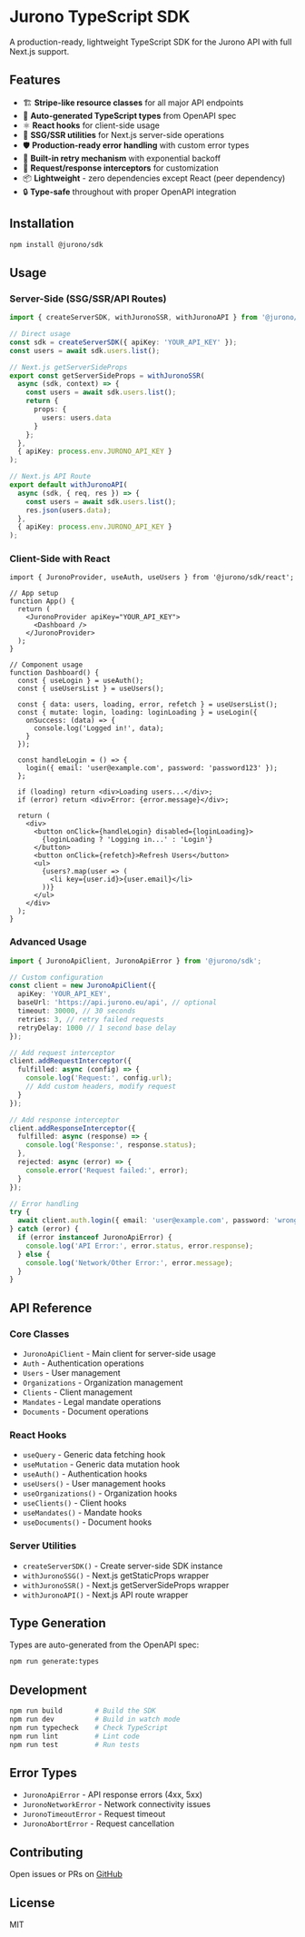 # Jurono TypeScript SDK

A production-ready, lightweight TypeScript SDK for the Jurono API with full Next.js support.

## Features
- 🏗️ **Stripe-like resource classes** for all major API endpoints
- 🔄 **Auto-generated TypeScript types** from OpenAPI spec
- ⚛️ **React hooks** for client-side usage
- 🔄 **SSG/SSR utilities** for Next.js server-side operations
- 🛡️ **Production-ready error handling** with custom error types
- 🔄 **Built-in retry mechanism** with exponential backoff
- 🎣 **Request/response interceptors** for customization
- 📦 **Lightweight** - zero dependencies except React (peer dependency)
- 🔒 **Type-safe** throughout with proper OpenAPI integration

## Installation
```sh
npm install @jurono/sdk
```

## Usage

### Server-Side (SSG/SSR/API Routes)

```ts
import { createServerSDK, withJuronoSSR, withJuronoAPI } from '@jurono/sdk/server';

// Direct usage
const sdk = createServerSDK({ apiKey: 'YOUR_API_KEY' });
const users = await sdk.users.list();

// Next.js getServerSideProps
export const getServerSideProps = withJuronoSSR(
  async (sdk, context) => {
    const users = await sdk.users.list();
    return {
      props: {
        users: users.data
      }
    };
  },
  { apiKey: process.env.JURONO_API_KEY }
);

// Next.js API Route
export default withJuronoAPI(
  async (sdk, { req, res }) => {
    const users = await sdk.users.list();
    res.json(users.data);
  },
  { apiKey: process.env.JURONO_API_KEY }
);
```

### Client-Side with React

```tsx
import { JuronoProvider, useAuth, useUsers } from '@jurono/sdk/react';

// App setup
function App() {
  return (
    <JuronoProvider apiKey="YOUR_API_KEY">
      <Dashboard />
    </JuronoProvider>
  );
}

// Component usage
function Dashboard() {
  const { useLogin } = useAuth();
  const { useUsersList } = useUsers();
  
  const { data: users, loading, error, refetch } = useUsersList();
  const { mutate: login, loading: loginLoading } = useLogin({
    onSuccess: (data) => {
      console.log('Logged in!', data);
    }
  });

  const handleLogin = () => {
    login({ email: 'user@example.com', password: 'password123' });
  };

  if (loading) return <div>Loading users...</div>;
  if (error) return <div>Error: {error.message}</div>;

  return (
    <div>
      <button onClick={handleLogin} disabled={loginLoading}>
        {loginLoading ? 'Logging in...' : 'Login'}
      </button>
      <button onClick={refetch}>Refresh Users</button>
      <ul>
        {users?.map(user => (
          <li key={user.id}>{user.email}</li>
        ))}
      </ul>
    </div>
  );
}
```

### Advanced Usage

```ts
import { JuronoApiClient, JuronoApiError } from '@jurono/sdk';

// Custom configuration
const client = new JuronoApiClient({
  apiKey: 'YOUR_API_KEY',
  baseUrl: 'https://api.jurono.eu/api', // optional
  timeout: 30000, // 30 seconds
  retries: 3, // retry failed requests
  retryDelay: 1000 // 1 second base delay
});

// Add request interceptor
client.addRequestInterceptor({
  fulfilled: async (config) => {
    console.log('Request:', config.url);
    // Add custom headers, modify request
  }
});

// Add response interceptor
client.addResponseInterceptor({
  fulfilled: async (response) => {
    console.log('Response:', response.status);
  },
  rejected: async (error) => {
    console.error('Request failed:', error);
  }
});

// Error handling
try {
  await client.auth.login({ email: 'user@example.com', password: 'wrong' });
} catch (error) {
  if (error instanceof JuronoApiError) {
    console.log('API Error:', error.status, error.response);
  } else {
    console.log('Network/Other Error:', error.message);
  }
}
```

## API Reference

### Core Classes
- `JuronoApiClient` - Main client for server-side usage
- `Auth` - Authentication operations
- `Users` - User management
- `Organizations` - Organization management
- `Clients` - Client management
- `Mandates` - Legal mandate operations
- `Documents` - Document operations

### React Hooks
- `useQuery` - Generic data fetching hook
- `useMutation` - Generic data mutation hook
- `useAuth()` - Authentication hooks
- `useUsers()` - User management hooks
- `useOrganizations()` - Organization hooks
- `useClients()` - Client hooks
- `useMandates()` - Mandate hooks
- `useDocuments()` - Document hooks

### Server Utilities
- `createServerSDK()` - Create server-side SDK instance
- `withJuronoSSG()` - Next.js getStaticProps wrapper
- `withJuronoSSR()` - Next.js getServerSideProps wrapper
- `withJuronoAPI()` - Next.js API route wrapper

## Type Generation
Types are auto-generated from the OpenAPI spec:
```sh
npm run generate:types
```

## Development
```sh
npm run build        # Build the SDK
npm run dev          # Build in watch mode
npm run typecheck    # Check TypeScript
npm run lint         # Lint code
npm run test         # Run tests
```

## Error Types
- `JuronoApiError` - API response errors (4xx, 5xx)
- `JuronoNetworkError` - Network connectivity issues
- `JuronoTimeoutError` - Request timeout
- `JuronoAbortError` - Request cancellation

## Contributing
Open issues or PRs on [GitHub](https://github.com/jurono/sdk-js-api)

## License
MIT